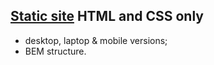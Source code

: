 ## [Static site](https://avs-2307.github.io/site3_adaptive/) HTML and CSS only

- desktop, laptop & mobile versions;
- BEM structure.


